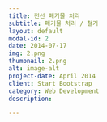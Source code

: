 ```yaml
---
title: 전선 폐기물 처리
subtitle: 폐기물 처리 / 철거
layout: default
modal-id: 2
date: 2014-07-17
img: 2.png
thumbnail: 2.png
alt: image-alt
project-date: April 2014
client: Start Bootstrap
category: Web Development
description:

---
```

